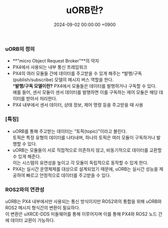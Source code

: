 ﻿---
#classes: wide
#toc: true
#toc_label: "My Table of Contents"
#toc_icon: "cog"
layout: single
title: "uORB란?"
date: "2024-09-02 00:00:00 +0900"
last_modified_at: "2024-09-02 00:00:00 +0900"
categories:
  - Project
tags:
  - uORB
  - drone
  - ROS2
  - PX4
author_profile: true
sidebar:
    nav: docs
---

### uORB의 정의
- **"micro Object Request Broker"**의 약자
- PX4에서 사용되는 내부 통신 프레임워크
- PX4의 여러 모듈들 간에 데이터를 주고받을 수 있게 해주는 *발행/구독(publish/subscribe) 모델의 메시지 버스 역할을 한다.
<br/>***발행/구독 모델이란?** PX4에서 모듈들은 데이터를 발행하거나 구독할 수 있다.
<br/>예를 들어, 센서 모듈이 센서 데이터를 발행하면 이를 구독하는 제어 모듈은 해당 데이터를 받아서 처리한다.
- PX4 내부에서 센서 데이터, 상태 정보, 제어 명령 등을 주고받을 때 사용

### [특징]<br/>
- uORB를 통해 주고받는 데이터는 "토픽(topic)"이라고 불린다.
<br/>토픽은 특정 유형의 데이터를 나타내며, 하나의 토픽은 여러 모듈이 구독하거나 발행할 수 있다.
- uORB는 모듈들이 서로 직접적으로 의존하지 않고, 비동기적으로 데이터를 교환할 수 있게 해준다.
<br/>이는 시스템의 유연성을 높이고 각 모듈이 독립적으로 동작할 수 있게 한다.
- PX4는 실시간 운영체제를 대상으로 설계되었기 때문에, uORB는 실시간 성능을 제공하여 빠르고 안정적으로 데이터를 주고받을 수 있다.

### ROS2와의 연관성
uORB는 PX4 내부에서만 사용되는 통신 방식이지만 ROS2와의 통합을 위해 uORB와 ROS2 메시지 형식간의 변환이 필요하다.
<br/>이 변환은 uXRCE-DDS 미들웨어를 통해 이루어지며 이를 통해 PX4와 ROS2 노드 간에 데이터 교환이 가능하다.